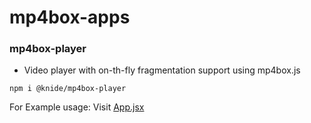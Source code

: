 # mp4box-apps

### mp4box-player

- Video player with on-th-fly fragmentation support using mp4box.js

```
npm i @knide/mp4box-player
```

For Example usage: Visit [App.jsx](./demo-player/src/App.jsx)
